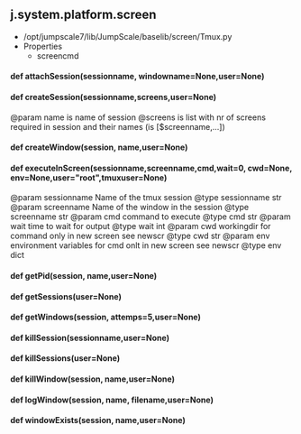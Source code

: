 ## j.system.platform.screen

- /opt/jumpscale7/lib/JumpScale/baselib/screen/Tmux.py
- Properties
    - screencmd

#### def attachSession(sessionname, windowname=None,user=None) 

#### def createSession(sessionname,screens,user=None) 

@param name is name of session
@screens is list with nr of screens required in session and their names (is [$screenname,...])

#### def createWindow(session, name,user=None) 

#### def executeInScreen(sessionname,screenname,cmd,wait=0, cwd=None, env=None,user="root",tmuxuser=None) 

@param sessionname Name of the tmux session
@type sessionname str
@param screenname Name of the window in the session
@type screenname str
@param cmd command to execute
@type cmd str
@param wait time to wait for output
@type wait int
@param cwd workingdir for command only in new screen see newscr
@type cwd str
@param env environment variables for cmd onlt in new screen see newscr
@type env dict

#### def getPid(session, name,user=None) 

#### def getSessions(user=None) 

#### def getWindows(session, attemps=5,user=None) 

#### def killSession(sessionname,user=None) 

#### def killSessions(user=None) 

#### def killWindow(session, name,user=None) 

#### def logWindow(session, name, filename,user=None) 

#### def windowExists(session, name,user=None) 

